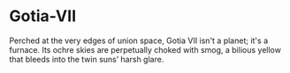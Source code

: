 # Gotia-VII
Perched at the very edges of union space, Gotia VII isn't a planet; it's a furnace. Its ochre skies are perpetually choked with smog, a bilious yellow that bleeds into the twin suns’ harsh glare.
